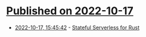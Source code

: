 # [Published on 2022-10-17](index.md)

* [2022-10-17, 15:45:42](https://lobste.rs/s/czthpn/stateful_serverless_for_rust) - [Stateful Serverless for Rust](https://www.shuttle.rs/)
